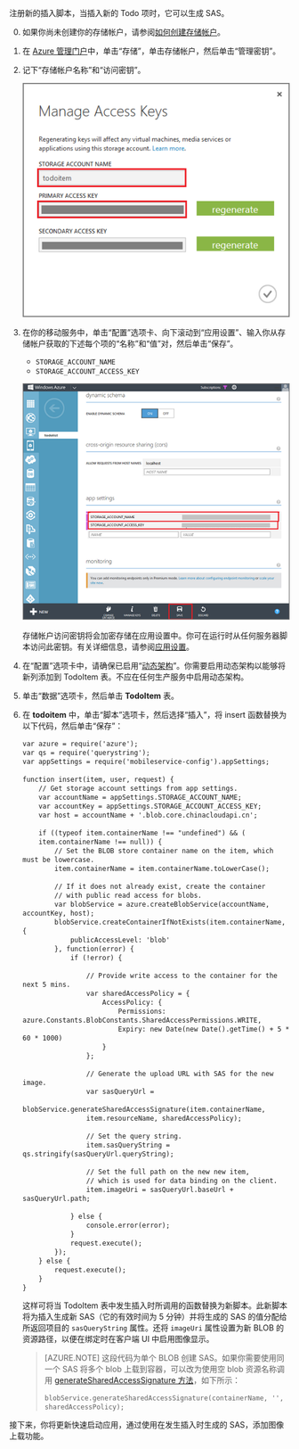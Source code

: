 注册新的插入脚本，当插入新的 Todo 项时，它可以生成 SAS。

0. 如果你尚未创建你的存储帐户，请参阅[如何创建存储帐户](/documentation/articles/storage-create-storage-account)。

1. 在 [Azure 管理门户](https://manage.windowsazure.cn/)中，单击“存储”，单击存储帐户，然后单击“管理密钥”。

2. 记下“存储帐户名称”和“访问密钥”。

   	![](./media/mobile-services-configure-blob-storage/mobile-blob-storage-account-keys.png)

3. 在你的移动服务中，单击“配置”选项卡、向下滚动到“应用设置”、输入你从存储帐户获取的下述每个项的“名称”和“值”对，然后单击“保存”。

	+ `STORAGE_ACCOUNT_NAME`
	+ `STORAGE_ACCOUNT_ACCESS_KEY`

	![](./media/mobile-services-configure-blob-storage/mobile-blob-storage-app-settings.png)

	存储帐户访问密钥将会加密存储在应用设置中。你可在运行时从任何服务器脚本访问此密钥。有关详细信息，请参阅[应用设置]。

4. 在“配置”选项卡中，请确保已启用“[动态架构](http://msdn.microsoft.com/zh-cn/library/windowsazure/b6bb7d2d-35ae-47eb-a03f-6ee393e170f7)”。你需要启用动态架构以能够将新列添加到 TodoItem 表。不应在任何生产服务中启用动态架构。

5. 单击“数据”选项卡，然后单击 **TodoItem** 表。


6.  在 **todoitem** 中，单击“脚本”选项卡，然后选择“插入”，将 insert 函数替换为以下代码，然后单击“保存”：

		var azure = require('azure');
		var qs = require('querystring');
		var appSettings = require('mobileservice-config').appSettings;
		
		function insert(item, user, request) {
		    // Get storage account settings from app settings. 
		    var accountName = appSettings.STORAGE_ACCOUNT_NAME;
		    var accountKey = appSettings.STORAGE_ACCOUNT_ACCESS_KEY;
		    var host = accountName + '.blob.core.chinacloudapi.cn';
		
		    if ((typeof item.containerName !== "undefined") && (
		    item.containerName !== null)) {
		        // Set the BLOB store container name on the item, which must be lowercase.
		        item.containerName = item.containerName.toLowerCase();
		
		        // If it does not already exist, create the container 
		        // with public read access for blobs.        
		        var blobService = azure.createBlobService(accountName, accountKey, host);
		        blobService.createContainerIfNotExists(item.containerName, {
		            publicAccessLevel: 'blob'
		        }, function(error) {
		            if (!error) {
		
		                // Provide write access to the container for the next 5 mins.        
		                var sharedAccessPolicy = {
		                    AccessPolicy: {
		                        Permissions: azure.Constants.BlobConstants.SharedAccessPermissions.WRITE,
		                        Expiry: new Date(new Date().getTime() + 5 * 60 * 1000)
		                    }
		                };
		
		                // Generate the upload URL with SAS for the new image.
		                var sasQueryUrl = 
		                blobService.generateSharedAccessSignature(item.containerName, 
		                item.resourceName, sharedAccessPolicy);
		
		                // Set the query string.
		                item.sasQueryString = qs.stringify(sasQueryUrl.queryString);
		
		                // Set the full path on the new new item, 
		                // which is used for data binding on the client. 
		                item.imageUri = sasQueryUrl.baseUrl + sasQueryUrl.path;
		
		            } else {
		                console.error(error);
		            }
		            request.execute();
		        });
		    } else {
		        request.execute();
		    }
		}

   	这样可将当 TodoItem 表中发生插入时所调用的函数替换为新脚本。此新脚本将为插入生成新 SAS（它的有效时间为 5 分钟）并将生成的 SAS 的值分配给所返回项目的 `sasQueryString` 属性。还将 `imageUri` 属性设置为新 BLOB 的资源路径，以便在绑定时在客户端 UI 中启用图像显示。

	>[AZURE.NOTE] 这段代码为单个 BLOB 创建 SAS。如果你需要使用同一个 SAS 将多个 blob 上载到容器，可以改为使用空 blob 资源名称调用 [generateSharedAccessSignature 方法](http://go.microsoft.com/fwlink/?LinkId=390455)</a>，如下所示：
	>                 
	>     blobService.generateSharedAccessSignature(containerName, '', sharedAccessPolicy);

接下来，你将更新快速启动应用，通过使用在发生插入时生成的 SAS，添加图像上载功能。
 
<!-- Anchors. -->

<!-- Images. -->

<!-- URLs. -->
[应用设置]: http://msdn.microsoft.com/zh-cn/library/windowsazure/b6bb7d2d-35ae-47eb-a03f-6ee393e170f7

<!---HONumber=Mooncake_0118_2016-->